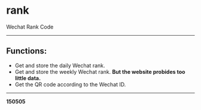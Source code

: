 # rank
Wechat Rank Code
***
## Functions:
* Get and store the daily Wechat rank.
* Get and store the weekly Wechat rank.
**But the website probides too little data.**
* Get the QR code according to the Wechat ID.

---
 **150505**
